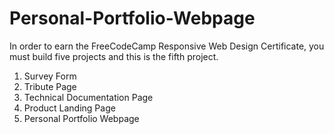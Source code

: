# Personal-Portfolio-Webpage

In order to earn the FreeCodeCamp Responsive Web Design Certificate, you must build five projects and this is the fifth project.

1. Survey Form
2. Tribute Page
3. Technical Documentation Page
4. Product Landing Page
5. Personal Portfolio Webpage
